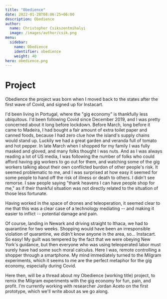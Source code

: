 ```yaml
---
title: "Obedience"
date: 2022-01-28T08:06:25+06:00
description: Obedience
author:
  name: Christopher Csikszentmihalyi
  image: /images/author/csik.png
menu:
  sidebar:
    name: Obedience 
    identifier: obedience
    weight: 40
hero: obedience.png
---
```


# Project

Obedience the project was born when I moved back to the states after the first wave of Covid, and signed up for Instacart. 

I'd been living in Portugal, where the "gig economy" is thankfully less ubiquitous. I'd been following Covid since December 2019, and I was pretty concerned about it long before lockdown. Before March, long before it came to Madeira, I had bought a fair amount of extra toilet paper and canned foods, because I had zero clue how the island's supply chains would stand up. Luckily we had a great garden and veranda full of tomato and hot pepper. In late March when I shopped for my family I was fully masked and gloved, and many folks thought I was nuts. And as I was always reading a lot of US media, I was
following the number of folks who could afford having gig workers to go out for them, and watching some of the gig workers talking about their own conflicted burdon of other people's risk. It seemed problematic to me, and I was surprised at how easy it seemed for some people to hand off the risk of illness or death to others. I didn't see remorse. I saw people saying "thank heavens I can have people shop for me," as if their thankful situation was not directly related to the situation of those less fortunate. 

Having worked in the space of drones and teleoperation, it seemed clear to me that this was a clear case of a technology mediating -- and making it easier to inflict -- potential damage and pain.

Of course, landing in Newark and driving straight to Ithaca, we had to quarantine for two weeks. Shopping would have been an irresponsible violation of quarantine, we didn't know anyone in the area, so...  Instacart. So easy! My guilt was tempered by the fact that we were obeying New York's guidance, but then everyone who was using teleoperated labor must surely have had some such moral calculus. Here I was, remote controlling a shopper through a smartphone. My mind immediately turned to the Milgram experiments, which it seems to me are the perfect
metaphor for the gig economy, especially during Covid.

Here then, will be a thread about my Obedience (working title) project, to remix the Milgram experiments with the gig economy for fun, pain, and profit. I'm currently working with researcher Jordan Aceto on the first prototype, which we'll write about as we go along.



